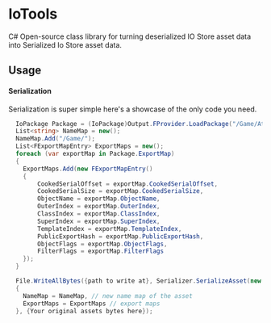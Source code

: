 # IoTools

C# Open-source class library for turning deserialized IO Store asset data into Serialized Io Store asset data.

## Usage

#### Serialization
Serialization is super simple here's a showcase of the only code you need.

```csharp
  IoPackage Package = (IoPackage)Output.FProvider.LoadPackage("/Game/Athena/Heroes/Meshes/Bodies/CP_028_Athena_Body");
  List<string> NameMap = new();
  NameMap.Add("/Game/");
  List<FExportMapEntry> ExportMaps = new();
  foreach (var exportMap in Package.ExportMap)
  {
    ExportMaps.Add(new FExportMapEntry()
    {
        CookedSerialOffset = exportMap.CookedSerialOffset,
        CookedSerialSize = exportMap.CookedSerialSize,
        ObjectName = exportMap.ObjectName,
        OuterIndex = exportMap.OuterIndex,
        ClassIndex = exportMap.ClassIndex,
        SuperIndex = exportMap.SuperIndex,
        TemplateIndex = exportMap.TemplateIndex,
        PublicExportHash = exportMap.PublicExportHash,
        ObjectFlags = exportMap.ObjectFlags,
        FilterFlags = exportMap.FilterFlags
    });
  }

  File.WriteAllBytes({path to write at}, Serializer.SerializeAsset(new AssetData()
  {
    NameMap = NameMap, // new name map of the asset
    ExportMaps = ExportMaps // export maps
  }, {Your original assets bytes here});
```
